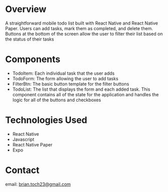 # Overview

A straightforward mobile todo list built with React Native and React Native Paper. Users can add tasks, mark them as completed, and delete them. Buttons at the bottom of the screen allow the user to filter their list based on the status of their tasks

# Components

<ul>
  <li>TodoItem: Each individual task that the user adds</li>
  <li>TodoForm: The form allowing the user to add tasks</li>
  <li>FilterBtn: The basic button template for the filter buttons</li>
  <li>
    TodoList: The list that displays the form and each added task. This component contains all of the state for the application and handles the logic for all of the buttons and checkboxes
  </li>
</ul>

# Technologies Used

<ul>
  <li>React Native</li>
  <li>Javascript</li>
  <li>React Native Paper</li>
  <li>Expo</li>
</ul>

# Contact

email: brian.toch23@gmail.com
